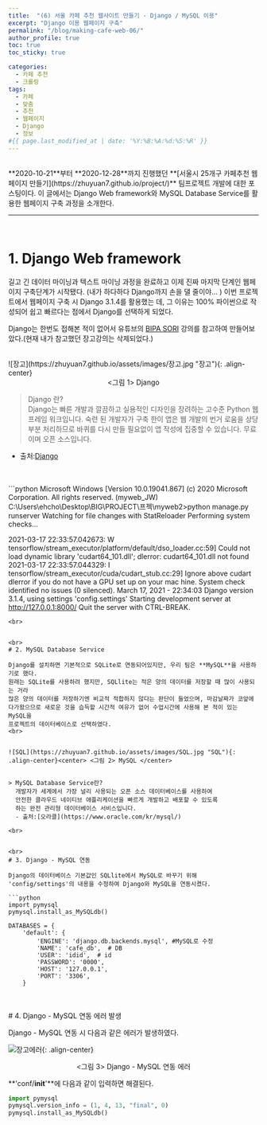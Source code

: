 ```yaml
---
title:  "(6) 서울 카페 추천 웹사이트 만들기 - Django / MySQL 이용"
excerpt: "Django 이용 웹페이지 구축"
permalink: "/blog/making-cafe-web-06/"
author_profile: true
toc: true
toc_sticky: true

categories:
  - 카페 추천
  - 크롤링
tags:
  - 카페 
  - 맞춤
  - 추천
  - 웹페이지
  - Django
  - 정보
#{{ page.last_modified_at | date: '%Y:%B:%A:%d:%S:%R' }}
---
```

<br>
**2020-10-21**부터 **2020-12-28**까지 진행했던 **[서울시 25개구 카페추천 웹페이지 만들기](https://zhuyuan7.github.io/project/)** 팀프로젝트 개발에 대한 포스팅이다.
이 글에서는 Django Web framework와 MySQL Database Service를 활용한 웹페이지 구축 과정을 소개한다.
<br>

-----

<br>

# 1. Django Web framework  

길고 긴 데이터 마이닝과 텍스트 마이닝 과정을 완료하고 이제 진짜 마지막 단계인 웹페이지 구축단계가 시작됐다.
(내가 하다하다 Django까지 손을 댈 줄이야... ) 
이번 프로젝트에서 웹페이지 구축 시 Django 3.1.4를 활용했는 데, 그 이유는 100% 파이썬으로 작성되어
쉽고 빠르다는 점에서 Django를 선택하게 되었다. 

Django는 한번도 접해본 적이 없어서 유튜브의 [BIPA SORI](https://www.youtube.com/channel/UCtCiMH6QQxGU80r4SczFCRg)
강의를 참고하여 만들어보았다.(현재 내가 참고했던 장고강의는 삭제되었다.)
<br>


<br>
![장고](https://zhuyuan7.github.io/assets/images/장고.jpg "장고"){: .align-center}<center> <그림 1> Django </center>

> Django 란?  
  Django는 빠른 개발과 깔끔하고 실용적인 디자인을 장려하는 고수준 Python 웹 프레임 워크입니다.
  숙련 된 개발자가 구축 한이 앱은 웹 개발의 번거 로움을 상당 부분 처리하므로 바퀴를 다시 
  만들 필요없이 앱 작성에 집중할 수 있습니다. 무료이며 오픈 소스입니다.
  - 출처:[Django](https://www.djangoproject.com/)
<br>


<br>
```python
Microsoft Windows [Version 10.0.19041.867]
(c) 2020 Microsoft Corporation. All rights reserved.
(myweb_JW) C:\Users\ehcho\Desktop\BIG\PROJECT\프젝\myweb2>python manage.py runserver
Watching for file changes with StatReloader
Performing system checks...

2021-03-17 22:33:57.042673: W tensorflow/stream_executor/platform/default/dso_loader.cc:59] Could not load dynamic library 'cudart64_101.dll'; dlerror:
cudart64_101.dll not found
2021-03-17 22:33:57.044329: I tensorflow/stream_executor/cuda/cudart_stub.cc:29] Ignore above cudart dlerror if you do not have a GPU set up on your mac
hine.
System check identified no issues (0 silenced).
March 17, 2021 - 22:34:03
Django version 3.1.4, using settings 'config.settings'
Starting development server at http://127.0.0.1:8000/
Quit the server with CTRL-BREAK.

```
<br>


<br>
# 2. MySQL Database Service 

Django를 설치하면 기본적으로 SQLite로 연동되어있지만, 우리 팀은 **MySQL**을 사용하기로 했다.
원래는 SQLite를 사용하려 했지만, SQLlite는 적은 양의 데이터를 저장할 때 많이 사용되는 거라 
많은 양의 데이터를 저장하기엔 비교적 적합하지 않다는 판단이 들었으며, 마감날짜가 코앞에 
다가왔으므로 새로운 것을 습득할 시간적 여유가 없어 수업시간에 사용해 본 적이 있는 MySQL을 
프로젝트의 데이터베이스로 선택하였다.
<br>


![SQL](https://zhuyuan7.github.io/assets/images/SQL.jpg "SQL"){: .align-center}<center> <그림 2> MySQL </center>


> MySQL Database Service란?  
  개발자가 세계에서 가장 널리 사용되는 오픈 소스 데이터베이스를 사용하여 
  안전한 클라우드 네이티브 애플리케이션을 빠르게 개발하고 배포할 수 있도록
  하는 완전 관리형 데이터베이스 서비스입니다.  
  - 출처:[오라클](https://www.oracle.com/kr/mysql/)
 
<br>


<br>
# 3. Django - MySQL 연동

Django의 데이터베이스 기본값인 SQLlite에서 MySQL로 바꾸기 위해 
'config/settings'의 내용을 수정하여 Django와 MySQL을 연동시켰다.

```python
import pymysql
pymysql.install_as_MySQLdb()

DATABASES = {
    'default': {
        'ENGINE': 'django.db.backends.mysql', #MySQL로 수정
        'NAME': 'cafe_db',  # DB
        'USER': 'idid',  # id
        'PASSWORD': '0000',
        'HOST': '127.0.0.1',
        'PORT': '3306',
    }
```
<br>


<br>
# 4. Django - MySQL 연동 에러 발생

Django - MySQL 연동 시 다음과 같은 에러가 발생하였다. 


![장고에러](https://zhuyuan7.github.io/assets/images/장고에러.jpg "장고에러"){: .align-center}<center> <그림 3> Django - MySQL 연동 에러 </center>


**'conf/__init__'**에 다음과 같이 입력하면 해결된다.

```python
import pymysql
pymysql.version_info = (1, 4, 13, "final", 0)
pymysql.install_as_MySQLdb()
```
<br>

